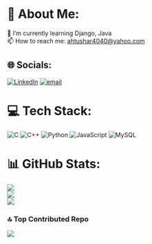 # 💫 About Me:
🌱 I’m currently learning Django, Java<br>📫 How to reach me: ahtushar4040@yahoo.com


## 🌐 Socials:
[![LinkedIn](https://img.shields.io/badge/LinkedIn-%230077B5.svg?logo=linkedin&logoColor=white)](https://linkedin.com/in/arafath-hussain-tushar) [![email](https://img.shields.io/badge/Email-D14836?logo=gmail&logoColor=white)](mailto:ahtushar4040@yahoo.com) 

# 💻 Tech Stack:
![C](https://img.shields.io/badge/c-%2300599C.svg?style=for-the-badge&logo=c&logoColor=white) ![C++](https://img.shields.io/badge/c++-%2300599C.svg?style=for-the-badge&logo=c%2B%2B&logoColor=white) ![Python](https://img.shields.io/badge/python-3670A0?style=for-the-badge&logo=python&logoColor=ffdd54) ![JavaScript](https://img.shields.io/badge/javascript-%23323330.svg?style=for-the-badge&logo=javascript&logoColor=%23F7DF1E) ![MySQL](https://img.shields.io/badge/mysql-4479A1.svg?style=for-the-badge&logo=mysql&logoColor=white)
# 📊 GitHub Stats:
![](https://github-readme-stats.vercel.app/api?username=arafath-hussain-tushar&theme=dark&hide_border=false&include_all_commits=false&count_private=false)<br/>
![](https://nirzak-streak-stats.vercel.app/?user=arafath-hussain-tushar&theme=dark&hide_border=false)<br/>
![](https://github-readme-stats.vercel.app/api/top-langs/?username=arafath-hussain-tushar&theme=dark&hide_border=false&include_all_commits=false&count_private=false&layout=compact)

### 🔝 Top Contributed Repo
![](https://github-contributor-stats.vercel.app/api?username=arafath-hussain-tushar&limit=5&theme=dark&combine_all_yearly_contributions=true)

<!-- Proudly created with GPRM ( https://gprm.itsvg.in ) -->
